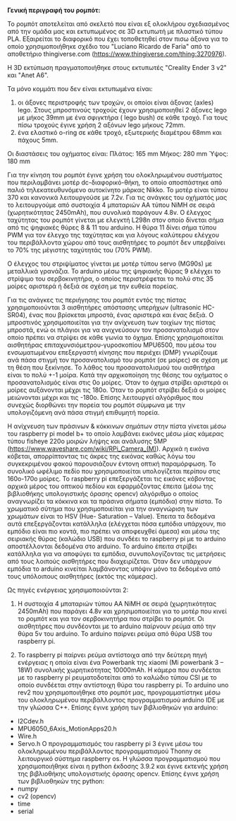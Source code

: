 **Γενική περιγραφή του ρομπότ:**

Το ρομπότ αποτελείται από σκελετό που είναι εξ ολοκλήρου σχεδιασμένος από την ομάδα μας και εκτυπωμένος σε 3D εκτυπωτή με πλαστικό τύπου PLA. Εξαιρείται το διαφορικό που έχει τοποθετηθεί στον πισω άξονα για το οποίο χρησιμοποιήθηκε σχέδιο του "Luciano Ricardo de Faria" από το αποθετήριο thingiverse.com (https://www.thingiverse.com/thing:3270976). 

Η 3D εκτύπωση πραγματοποιήθηκε στους εκτυπωτές "Creality Ender 3 v2" και "Anet A6".

Τα μόνο κομμάτι που δεν είναι εκτυπωμένα είναι:
1. οι άξονες περιστροφής των τροχών, οι  οποίοι είναι άξονας (axles) lego. Στους μπροστινούς τροχούς έχουν χρησιμοποιηθεί 2 άξονες lego με μήκος 39mm με ένα σφιγκτήρα ( lego bush) σε κάθε τροχό. Για τους πίσω τροχούς έγινε χρήση 2 αξόνων lego μήκους 72mm.
2. ένα ελαστικό o-ring σε κάθε τροχό, εξωτερικής διαμέτρου 68mm και πάχους 5mm.

Οι διαστάσεις του οχήματος είναι:
Πλάτος: 165 mm
Μήκος: 280 mm
Ύψος: 180 mm

Για την κίνηση του ρομπότ έγινε χρήση του ολοκληρωμένου συστήματος που περιλαμβάνει μοτέρ dc-διαφορικό-θήκη, το οποίο αποσπάστηκε από παλιό τηλεκατευθυνόμενο αυτοκίνητο μάρκας Nikko. Το μοτέρ είναι τύπου 370 και κανονικά λειτουργούσε με 7.2v. Για τις ανάγκες του οχήματός μας το λειτουργούμε από συστοιχία 4 μπαταριών ΑΑ τύπου NiMH σε σειρά (χωρητικότητας 2450mAh), που συνολικά παράγουν 4.8v. Ο έλεγχος ταχύτητας του ρομπότ γίνεται με ελεγκτή L298n στον οποίο δίνεται σήμα από τις ψηφιακές θύρες 8 & 11 του arduino. Η θύρα 11 δίνει σήμα τύπου PWM για τον έλεγχο της ταχύτητας και για λόγους καλύτερου ελέγχου του περιβάλλοντα χώρου από τους αισθητήρες το ρομπότ δεν υπερβαίνει το 70% της μέγιστης ταχύτητάς του (70% PWM).  

Ο έλεγχος του στριψίματος γίνεται με μοτέρ τύπου servo (MG90s) με μεταλλικά γρανάζια. Το arduino μέσω της ψηφιακής θύρας 9 ελέγχει το στρίψιμο του σερβοκινητήρα, ο οποίος περιστρέφεται το πολύ στις 35 μοίρες αριστερά ή δεξιά σε σχέση με την ευθεία πορείας.

Για τις ανάγκες τις περιήγησης του ρομπότ εντός της πίστας χρησιμοποιούνται 3 αισθητήρες  απόστασης υπερήχων (ultrasonic HC-SR04), ένας που βρίσκεται μπροστά, ένας αριστερά και ένας δεξιά. Ο μπροστινός χρησιμοποιείται για την ανίχνευση των τοιχίων της πίστας μπροστά, ενώ οι πλάγιοι για να ανιχνεύσουν τον προσανατολισμό στον οποίο πρέπει να στρίψει σε κάθε γωνία το όχημα. Επίσης χρησιμοποιείται αισθητήρας επιταχυνσιόμετρου-γυροσκοπίου MPU6500, που μέσω του ενσωματωμένου επεξεργαστή κίνησης που περιέχει (DMP) γνωρίζουμε ανά πάσα στιγμή τον προσανατολισμό του ρομπότ (σε μοίρες) σε σχέση με τη θέση που ξεκίνησε. Το λάθος του προσανατολισμού του αισθητήρα είναι το πολύ +-1 μοίρα. Κατά την αρχικοποίηση της θέσης του οχήματος ο προσανατολισμός είναι στις 0ο μοίρες. Όταν το όχημα στρίβει αριστερά οι μοίρες αυξάνονται μέχρι τις 180ο.  Όταν το ρομπότ στρίβει δεξιά οι μοίρες μειώνονται μέχρι και τις -180ο. Επίσης λειτουργεί αλγόριθμος που συνεχώς διορθώνει την πορεία του ρομπότ σύμφωνα με την υπολογιζόμενη ανά πάσα στιγμή επιθυμητή πορεία.

Η ανίχνευση των πράσινων & κόκκινων σημάτων στην πίστα γίνεται μέσω του raspberry pi model b+ το οποίο λαμβάνει εικόνες μέσω μίας κάμερας τύπου fisheye 220o μοιρών λήψης και ανάλυσης 5MP (https://www.waveshare.com/wiki/RPi_Camera_(M)). Αρχικά η εικόνα κόβεται, απορρίπτοντας τις άκρες της εικόνας καθώς λόγω του συγκεκριμένου φακού παρουσιάζουν έντονη οπτική παραμόρφωση. Το συνολικό ωφέλιμο πεδίο που χρησιμοποιείται υπολογίζεται περίπου στις 160ο-170ο μοίρες. Το raspberry pi επεξεργάζεται τις εικόνες κόβοντας αρχικά μέρος του οπτικού πεδίου και εφαρμόζοντας έπειτα (μέσω της βιβλιοθήκης υπολογιστικής όρασης opencv) αλγόριθμο ο οποίος αναγνωρίζει τα κόκκινα και τα πράσινα σήματα (εμπόδια) στην πίστα. Το χρωματικό σύτημα που χρησιμοποιείται για την αναγνώριση των χρωμάτων είναι το HSV (Hue- Saturation – Value). Έπειτα τα δεδομένα αυτά επεξεργάζονται κατάλληλα (ελέγχεται πόσα εμπόδια υπάρχουν, πιο εμπόδιο είναι πιο κοντά, πιο πρέπει να αποφευχθεί άμεσα) και μέσω της σειριακής θύρας (καλώδιο USB) που συνδέει το raspberry pi  με το arduino αποστέλλονται δεδομένα στο arduino. Το arduino έπειτα στρίβει κατάλληλα για να αποφύγει τα εμπόδια, συνυπολογίζοντας τις μετρήσεις από τους λοιπούς αισθητήρες που διαχειρίζεται. Όταν δεν υπάρχουν εμπόδια το arduino κινείται λαμβάνοντας υπόψιν μόνο τα δεδομένα από τους υπόλοιπους αισθητήρες (εκτός της κάμερας).

Ως πηγές ενέργειας χρησιμοποιούνται 2:
1.	Η συστοιχία 4 μπαταριών τύπου ΑΑ NiMH σε σειρά (χωρητικότητας 2450mAh) που παράγει 4.8v και χρησιμοποιείται για το μοτέρ που κινεί το ρομπότ και για τον σερβοκινητήρα που στρίβει το ρομπότ. Οι αισθητήρες που συνδέονται με το arduino παίρνουν ρεύμα από την θύρα 5v του arduino. To arduino παίρνει ρεύμα από θύρα USB του raspberry pi. 

2.	Το raspberry pi παίρνει ρεύμα αντίστοιχα από την δεύτερη πηγή ενέργειας η οποία είναι ένα Powerbank της xiaomi (Mi powerbank 3 – 18W) συνολικής χωρητικότητας 10000mAh. Η κάμερα που συνδέεται με το raspberry pi ρευματοδοτείται από το καλώδιο τύπου CSI με το οποίο συνδέεται στην αντίστοιχη θύρα του raspberry pi.
Το arduino uno rev2 που χρησιμοποιήθηκε στο ρομπότ μας, προγραμματίστηκε μέσω του ολοκληρωμένου περιβάλλοντος προγραμματισμού arduino IDE με την γλώσσα C++. Επίσης έγινε χρήση των βιβλιοθηκών για arduino:
-	I2Cdev.h
-	MPU6050_6Axis_MotionApps20.h
-	Wire.h
-	Servo.h
Ο προγραμματισμός του raspberry pi 3 έγινε μέσω του ολοκληρωμένου περιβάλλοντος προγραμματισμού Thonny σε λειτουργικό σύστημα raspberry os. Η γλώσσα προγραμματισμού που χρησιμοποιήθηκε είναι η python έκδοσης 3.9.2 και έγινε εκτενής χρήση της βιβλιοθήκης υπολογιστικής όρασης opencv. Επίσης έγινε χρήση των βιβλιοθηκών της python:
-	numpy
-	cv2 (opencv)
-	time
- serial
